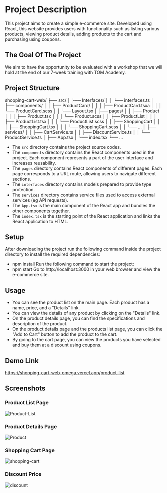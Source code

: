 # Project Description

This project aims to create a simple e-commerce site. Developed using React, this website provides users with functionality such as listing various products, viewing product details, adding products to the cart and purchasing using coupons.

## The Goal Of The Project

We aim to have the opportunity to be evaluated with a workshop that we will hold at the end of our 7-week training with TOM Academy.

## Project Structure

shopping-cart-web/
├── src/
│ ├── Interfaces/
│ │ └── interfaces.ts
│ ├── components/
│ │ ├── ProductCard/
│ │ │ ├── ProductCard.tsxa
│ │ │ └── ProductCard.scss
│ │ └── Layout.tsx
│ ├── pages/
│ │ ├── Product
│ │ │ ├── Product.tsx
│ │ │ └── Product.scss
│ │ ├── ProductList
│ │ │ ├── ProductList.tsx
│ │ │ └── ProductList.scss
│ │ ├── ShoppingCart
│ │ │ ├── ShoppingCart.tsx
│ │ │ └── ShoppingCart.scss
│ │ └── ...
│ ├── services/
│ │ ├── CartService.ts
│ │ ├── DiscountService.ts
│ │ └── ProductService.ts
│ ├── App.tsx
│ └── index.tsx
└── ...

- The `src` directory contains the project source codes.
- The `components` directory contains the React components used in the project. Each component represents a part of the user interface and increases reusability.
- The `pages` directory contains React components of different pages. Each page corresponds to a URL route, allowing users to navigate different sections.
- The `interfaces` directory contains models prepared to provide type protection.
- The `services` directory contains service files used to access external services (eg API requests).
- The `App.tsx` is the main component of the React app and bundles the other components together.
- The `index.tsx` is the starting point of the React application and links the React application to HTML.

## Setup

After downloading the project run the following command inside the project directory to install the required dependencies:
- npm install
Run the following command to start the project:
- npm start
Go to http://localhost:3000 in your web browser and view the e-commerce site.

## Usage

- You can see the product list on the main page. Each product has a name, price, and a "Details" link.
- You can view the details of any product by clicking on the "Details" link.
- On the product details page, you can find the specifications and description of the product.
- On the product details page and the products list page, you can click the "Add to Cart" button to add the product to the cart.
- By going to the cart page, you can view the products you have selected and buy them at a discount using coupons.

## Demo Link

https://shopping-cart-web-omega.vercel.app/product-list

## Screenshots

### Product List Page
![Product-List](https://github.com/furkan-can/shopping-cart-web/assets/79963893/85c3dcde-a69c-4e7d-b738-a2d9248abf74)

### Product Details Page
![Product](https://github.com/furkan-can/shopping-cart-web/assets/79963893/ee218dfc-be97-42e4-8e9b-6f2f0bafe41a)

### Shopping Cart Page
![shopping-cart](https://github.com/furkan-can/shopping-cart-web/assets/79963893/07b85c53-0374-4af2-ad3a-85367aeb1f01)

### Discount Price
![discount](https://github.com/furkan-can/shopping-cart-web/assets/79963893/af370263-c442-4ba9-a792-55e4ea0f97e1)



